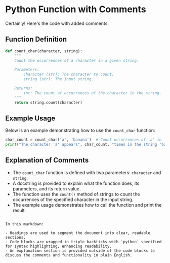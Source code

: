 # Python Function with Comments

Certainly! Here's the code with added comments:

## Function Definition

```python
def count_char(character, string):
    """
    Count the occurrences of a character in a given string.

    Parameters:
        character (str): The character to count.
        string (str): The input string.

    Returns:
        int: The count of occurrences of the character in the string.
    """
    return string.count(character)
```

## Example Usage

Below is an example demonstrating how to use the `count_char` function:

```python
char_count = count_char('a', 'banana')  # Count occurrences of 'a' in 'banana'
print("The character 'a' appears", char_count, "times in the string 'banana'.")
```

## Explanation of Comments

- The `count_char` function is defined with two parameters: `character` and `string`.
- A docstring is provided to explain what the function does, its parameters, and its return value.
- The function uses the `count()` method of strings to count the occurrences of the specified character in the input string.
- The example usage demonstrates how to call the function and print the result.
```

In this markdown:

- Headings are used to segment the document into clear, readable sections.
- Code blocks are wrapped in triple backticks with `python` specified for syntax highlighting, enhancing readability.
- An explanation section is provided outside of the code blocks to discuss the comments and functionality in plain English.